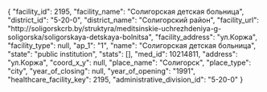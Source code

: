 {
    "facility_id": 2195,
    "facility_name": "Солигорская детская больница",
    "district_id": "5-20-0",
    "district_name": "Солигорский район",
    "facility_url": "http:\/\/soligorskcrb.by\/struktyra\/meditsinskie-uchrezhdeniya-g-soligorska\/soligorskaya-detskaya-bolnitsa",
    "facility_address": "ул.Коржа",
    "facility_type": null,
    "ap_1": "1",
    "name": "Солигорская детская больница",
    "state": "public institution",
    "stats": [],
    "med_id": 10214811,
    "address": "ул.Коржа",
    "coord_x_y": null,
    "place_name": "Солигорск",
    "place_type": "city",
    "year_of_closing": null,
    "year_of_opening": "1991",
    "healthcare_facility_key": 2195,
    "administrative_division_id": "5-20-0"
}